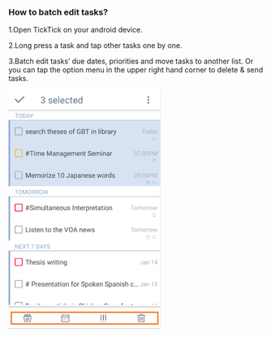 ### How to batch edit tasks?

1.Open TickTick on your android device.

2.Long press a task and tap other tasks one by one. 

3.Batch edit tasks’ due dates, priorities and move tasks to another list. Or you can tap the option menu in the upper right hand corner to delete & send tasks. 

![](../images/image2.2.2W.png)
